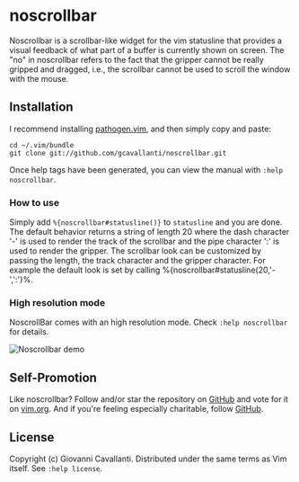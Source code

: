 # noscrollbar

Noscrollbar is a scrollbar-like widget for the vim statusline that
provides a visual feedback of what part of a buffer is currently shown on
screen.  The "no" in noscrollbar refers to the fact that the gripper cannot be
really gripped and dragged, i.e., the scrollbar cannot be used to scroll the
window with the mouse.  

## Installation

I recommend installing [pathogen.vim](https://github.com/tpope/vim-pathogen), and
then simply copy and paste:

    cd ~/.vim/bundle
    git clone git://github.com/gcavallanti/noscrollbar.git

Once help tags have been generated, you can view the manual with
`:help noscrollbar`.

### How to use

Simply add `%{noscrollbar#statusline()}` to `statusline` and you are done.  The
default behavior returns a string of length 20 where the dash character '-' is
used to render the track of the scrollbar and the pipe character ':' is used to
render the gripper.  The scrollbar look can be customized by passing the length,
the track character and the gripper character. For example the default look is
set by calling %{noscrollbar#statusline(20,'-',':'}%.

### High resolution mode

NoscrollBar comes with an high resolution mode.  Check `:help noscrollbar`
for details. 

![Noscrollbar demo](http://i.imgur.com/0OP4ood.gif)

## Self-Promotion

Like noscrollbar? Follow and/or star the repository on
[GitHub](https://github.com/gcavallanti/vim-noscrollbar) and vote for it on
[vim.org](http://www.vim.org/scripts/script.php?script_id=1697).  And if
you're feeling especially charitable, follow
[GitHub](https://github.com/gcavallanti).

## License

Copyright (c) Giovanni Cavallanti.  Distributed under the same terms as Vim itself.
See `:help license`.
